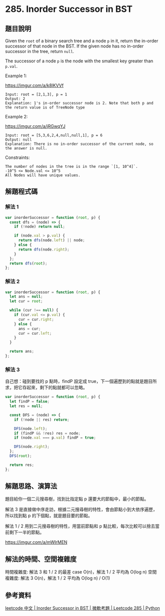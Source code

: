 # 285. Inorder Successor in BST

## 題目說明

Given the `root` of a binary search tree and a node `p` in it, return the in-order successor of that node in the BST. If the given node has no in-order successor in the tree, return `null`.

The successor of a node `p` is the node with the smallest key greater than `p.val`.

Example 1:

https://imgur.com/a/k8lKVVf

```
Input: root = [2,1,3], p = 1
Output: 2
Explanation: 1's in-order successor node is 2. Note that both p and the return value is of TreeNode type
```

Example 2:

https://imgur.com/a/jRGwqYJ

```
Input: root = [5,3,6,2,4,null,null,1], p = 6
Output: null
Explanation: There is no in-order successor of the current node, so the answer is null.
```

Constraints:

```
The number of nodes in the tree is in the range `[1, 10^4]`.
-10^5 <= Node.val <= 10^5
All Nodes will have unique values.
```

## 解題程式碼

### 解法 1

```javascript
var inorderSuccessor = function (root, p) {
  const dfs = (node) => {
    if (!node) return null;

    if (node.val > p.val) {
      return dfs(node.left) || node;
    } else {
      return dfs(node.right);
    }
  };
  return dfs(root);
};
```

### 解法 2

```javascript
var inorderSuccessor = function (root, p) {
  let ans = null;
  let cur = root;

  while (cur !== null) {
    if (cur.val <= p.val) {
      cur = cur.right;
    } else {
      ans = cur;
      cur = cur.left;
    }
  }

  return ans;
};
```

### 解法 3

自己想：碰到要找的 p 點時，findP 設定成 true，下一個遍歷到的點就是題目所求，把它存起來，剩下的點就都可以忽略。

```javascript
var inorderSuccessor = function (root, p) {
  let findP = false;
  let res = null;

  const DFS = (node) => {
    if (!node || res) return;

    DFS(node.left);
    if (findP && !res) res = node;
    if (node.val === p.val) findP = true;

    DFS(node.right);
  };
  DFS(root);

  return res;
};
```

## 解題思路、演算法

題目給你一個二元搜尋樹，找到比指定點 p 還要大的節點中，最小的節點。

解法 3 是直接做中序走訪，根據二元搜尋樹的特性，會由節點小到大依序遍歷，所以找到點 p 的下個點，就是題目要的節點。

解法 1 / 2 用到二元搜尋樹的特性，用當前節點和 p 點比較，每次比較可以捨去當前剩下一半的節點。

https://imgur.com/a/mWlrMEN

## 解法的時間、空間複雜度

時間複雜度: 解法 3 和 1 / 2 的最差 case O(n)，解法 1 / 2 平均為 O(log n)
空間複雜度: 解法 3 O(n)，解法 1 / 2 平均為 O(log n) / O(1)

## 參考資料

[leetcode 中文 | Inorder Successor in BST | 微軟考題 | Leetcode 285 | Python](https://youtu.be/-RF5oHNcPbE)
